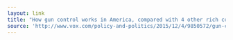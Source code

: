 ```yaml
---
layout: link
title: "How gun control works in America, compared with 4 other rich countries - Vox"
source: 'http://www.vox.com/policy-and-politics/2015/12/4/9850572/gun-control-us-japan-switzerland-uk-canada'
---
```


